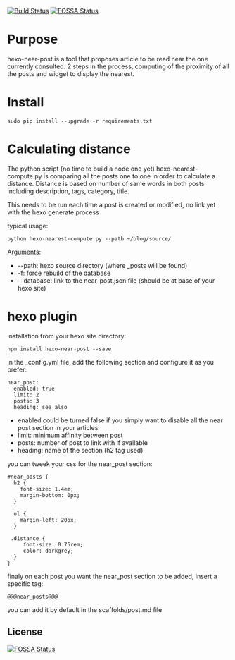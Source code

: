 [![Build Status](https://travis-ci.org/achauvinhameau/hexo-near-post.svg?branch=master)](https://travis-ci.org/achauvinhameau/hexo-near-post)
[![FOSSA Status](https://app.fossa.io/api/projects/git%2Bgithub.com%2Fachauvinhameau%2Fhexo-near-post.svg?type=shield)](https://app.fossa.io/projects/git%2Bgithub.com%2Fachauvinhameau%2Fhexo-near-post?ref=badge_shield)

Purpose
=======

hexo-near-post is a tool that proposes article to be read near the one
currently consulted. 2 steps in the process, computing of the
proximity of all the posts and widget to display the nearest.

Install
=======

```
sudo pip install --upgrade -r requirements.txt
```

Calculating distance
====================

The python script (no time to build a node one yet)
hexo-nearest-compute.py is comparing all the posts one to one in order
to calculate a distance. Distance is based on number of same words in
both posts including description, tags, category, title.

This needs to be run each time a post is created or modified, no link
yet with the hexo generate process

typical usage:
```
python hexo-nearest-compute.py --path ~/blog/source/
```

Arguments:
 * --path: hexo source directory (where _posts will be found)
 * -f: force rebuild of the database
 * --database: link to the near-post.json file (should be at base of your hexo site)

hexo plugin
===========

installation from your hexo site directory:
```
npm install hexo-near-post --save
```

in the _config.yml file, add the following section and configure it as you prefer:
```
near_post:
  enabled: true
  limit: 2
  posts: 3
  heading: see also
```

* enabled could be turned false if you simply want to disable all the
  near post section in your articles
* limit: minimum affinity between post
* posts: number of post to link with if available
* heading: name of the section (h2 tag used)

you can tweek your css for the near_post section:
```
#near_posts {
  h2 {
    font-size: 1.4em;
    margin-bottom: 0px;
  }

  ul {
    margin-left: 20px;
  }

 .distance {
     font-size: 0.75rem;
     color: darkgrey;
  }
}
```

finaly on each post you want the near_post section to be added, insert a specific tag:
```
@@@near_posts@@@
```

you can add it by default in the scaffolds/post.md file


## License
[![FOSSA Status](https://app.fossa.io/api/projects/git%2Bgithub.com%2Fachauvinhameau%2Fhexo-near-post.svg?type=large)](https://app.fossa.io/projects/git%2Bgithub.com%2Fachauvinhameau%2Fhexo-near-post?ref=badge_large)